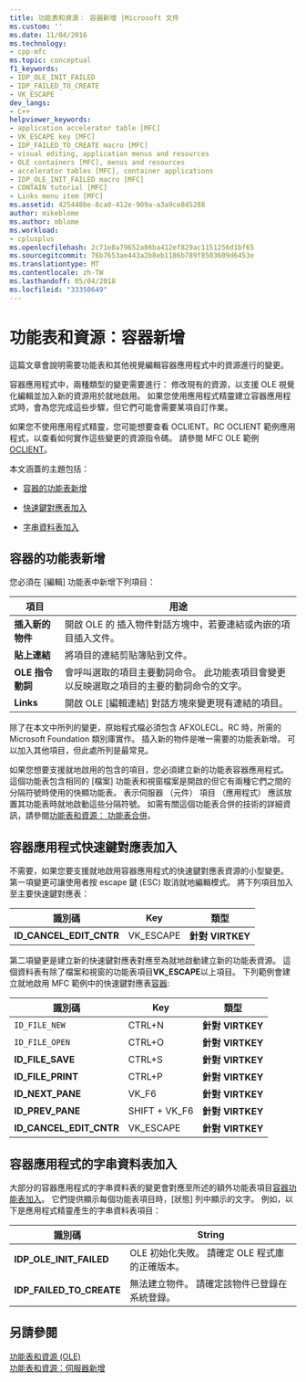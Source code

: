```yaml
---
title: 功能表和資源： 容器新增 |Microsoft 文件
ms.custom: ''
ms.date: 11/04/2016
ms.technology:
- cpp-mfc
ms.topic: conceptual
f1_keywords:
- IDP_OLE_INIT_FAILED
- IDP_FAILED_TO_CREATE
- VK_ESCAPE
dev_langs:
- C++
helpviewer_keywords:
- application accelerator table [MFC]
- VK_ESCAPE key [MFC]
- IDP_FAILED_TO_CREATE macro [MFC]
- visual editing, application menus and resources
- OLE containers [MFC], menus and resources
- accelerator tables [MFC], container applications
- IDP_OLE_INIT_FAILED macro [MFC]
- CONTAIN tutorial [MFC]
- Links menu item [MFC]
ms.assetid: 425448be-8ca0-412e-909a-a3a9ce845288
author: mikeblome
ms.author: mblome
ms.workload:
- cplusplus
ms.openlocfilehash: 2c71e8a79652a86ba412ef829ac1151256d1bf65
ms.sourcegitcommit: 76b7653ae443a2b8eb1186b789f8503609d6453e
ms.translationtype: MT
ms.contentlocale: zh-TW
ms.lasthandoff: 05/04/2018
ms.locfileid: "33350649"
---
```

# <a name="menus-and-resources-container-additions"></a>功能表和資源：容器新增
這篇文章會說明需要功能表和其他視覺編輯容器應用程式中的資源進行的變更。  
  
 容器應用程式中，兩種類型的變更需要進行： 修改現有的資源，以支援 OLE 視覺化編輯並加入新的資源用於就地啟用。 如果您使用應用程式精靈建立容器應用程式時，會為您完成這些步驟，但它們可能會需要某項自訂作業。  
  
 如果您不使用應用程式精靈，您可能想要查看 OCLIENT。RC OCLIENT 範例應用程式，以查看如何實作這些變更的資源指令碼。 請參閱 MFC OLE 範例[OCLIENT](../visual-cpp-samples.md)。  
  
 本文涵蓋的主題包括：  
  
-   [容器的功能表新增](#_core_container_menu_additions)  
  
-   [快速鍵對應表加入](#_core_container_application_accelerator_table_additions)  
  
-   [字串資料表加入](#_core_string_table_additions_for_container_applications)  
  
##  <a name="_core_container_menu_additions"></a> 容器的功能表新增  
 您必須在 [編輯] 功能表中新增下列項目：  
  
|項目|用途|  
|----------|-------------|  
|**插入新的物件**|開啟 OLE 的 插入物件對話方塊中，若要連結或內嵌的項目插入文件。|  
|**貼上連結**|將項目的連結剪貼簿貼到文件。|  
|**OLE 指令動詞**|會呼叫選取的項目主要動詞命令。 此功能表項目會變更以反映選取之項目的主要的動詞命令的文字。|  
|**Links**|開啟 OLE [編輯連結] 對話方塊來變更現有連結的項目。|  
  
 除了在本文中所列的變更，原始程式檔必須包含 AFXOLECL。RC 時，所需的 Microsoft Foundation 類別庫實作。 插入新的物件是唯一需要的功能表新增。 可以加入其他項目，但此處所列是最常見。  
  
 如果您想要支援就地啟用的包含的項目，您必須建立新的功能表容器應用程式。 這個功能表包含相同的 [檔案] 功能表和視窗檔案是開啟的但它有兩種它們之間的分隔符號時使用的快顯功能表。 表示伺服器 （元件） 項目 （應用程式） 應該放置其功能表時就地啟動這些分隔符號。 如需有關這個功能表合併的技術的詳細資訊，請參閱[功能表和資源： 功能表合併](../mfc/menus-and-resources-menu-merging.md)。  
  
##  <a name="_core_container_application_accelerator_table_additions"></a> 容器應用程式快速鍵對應表加入  
 不需要，如果您要支援就地啟用容器應用程式的快速鍵對應表資源的小型變更。 第一項變更可讓使用者按 escape 鍵 (ESC) 取消就地編輯模式。 將下列項目加入至主要快速鍵對應表：  
  
|識別碼|Key|類型|  
|--------|---------|----------|  
|**ID_CANCEL_EDIT_CNTR**|VK_ESCAPE|**針對 VIRTKEY**|  
  
 第二項變更是建立新的快速鍵對應表對應至為就地啟動建立新的功能表資源。 這個資料表有除了檔案和視窗的功能表項目**VK_ESCAPE**以上項目。 下列範例會建立就地啟用 MFC 範例中的快速鍵對應表[容器](../visual-cpp-samples.md):  
  
|識別碼|Key|類型|  
|--------|---------|----------|  
|`ID_FILE_NEW`|CTRL+N|**針對 VIRTKEY**|  
|`ID_FILE_OPEN`|CTRL+O|**針對 VIRTKEY**|  
|**ID_FILE_SAVE**|CTRL+S|**針對 VIRTKEY**|  
|**ID_FILE_PRINT**|CTRL+P|**針對 VIRTKEY**|  
|**ID_NEXT_PANE**|VK_F6|**針對 VIRTKEY**|  
|**ID_PREV_PANE**|SHIFT + VK_F6|**針對 VIRTKEY**|  
|**ID_CANCEL_EDIT_CNTR**|VK_ESCAPE|**針對 VIRTKEY**|  
  
##  <a name="_core_string_table_additions_for_container_applications"></a> 容器應用程式的字串資料表加入  
 大部分的容器應用程式的字串資料表的變更會對應至所述的額外功能表項目[容器功能表加入](#_core_container_menu_additions)。 它們提供顯示每個功能表項目時，[狀態] 列中顯示的文字。 例如，以下是應用程式精靈產生的字串資料表項目：  
  
|識別碼|String|  
|--------|------------|  
|**IDP_OLE_INIT_FAILED**|OLE 初始化失敗。 請確定 OLE 程式庫的正確版本。|  
|**IDP_FAILED_TO_CREATE**|無法建立物件。 請確定該物件已登錄在系統登錄。|  
  
## <a name="see-also"></a>另請參閱  
 [功能表和資源 (OLE)](../mfc/menus-and-resources-ole.md)   
 [功能表和資源：伺服器新增](../mfc/menus-and-resources-server-additions.md)

